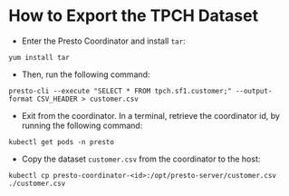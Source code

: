 # How to Export the TPCH Dataset

* Enter the Presto Coordinator and install `tar`:

`yum install tar`

* Then, run the following command:

`presto-cli --execute "SELECT * FROM tpch.sf1.customer;" --output-format CSV_HEADER > customer.csv`

* Exit from the coordinator. In a terminal, retrieve the coordinator id, by running the following command:

`kubectl get pods -n presto`

* Copy the dataset `customer.csv` from the coordinator to the host:

`kubectl cp presto-coordinator-<id>:/opt/presto-server/customer.csv ./customer.csv`


